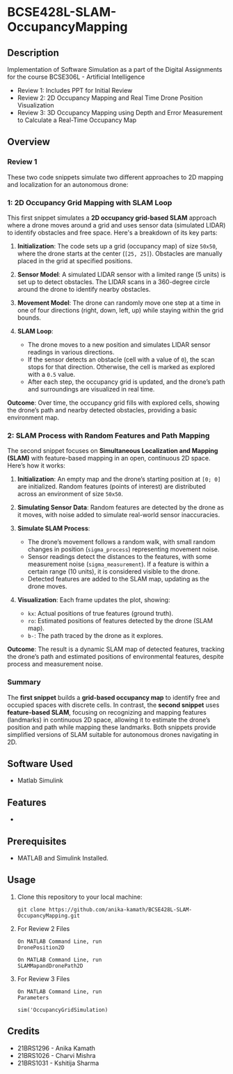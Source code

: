 # BCSE428L-SLAM-OccupancyMapping

## Description

Implementation of Software Simulation as a part of the Digital Assignments for the course BCSE306L - Artificial Intelligence
- Review 1: Includes PPT for Initial Review
- Review 2: 2D Occupancy Mapping and Real Time Drone Position Visualization
- Review 3: 3D Occupancy Mapping using Depth and Error Measurement to Calculate a Real-Time Occupancy Map

## Overview

### Review 1
These two code snippets simulate two different approaches to 2D mapping and localization for an autonomous drone:

### 1: 2D Occupancy Grid Mapping with SLAM Loop
This first snippet simulates a **2D occupancy grid-based SLAM** approach where a drone moves around a grid and uses sensor data (simulated LIDAR) to identify obstacles and free space. Here's a breakdown of its key parts:

1. **Initialization**: The code sets up a grid (occupancy map) of size `50x50`, where the drone starts at the center (`[25, 25]`). Obstacles are manually placed in the grid at specified positions.

2. **Sensor Model**: A simulated LIDAR sensor with a limited range (5 units) is set up to detect obstacles. The LIDAR scans in a 360-degree circle around the drone to identify nearby obstacles.

3. **Movement Model**: The drone can randomly move one step at a time in one of four directions (right, down, left, up) while staying within the grid bounds.

4. **SLAM Loop**:
   - The drone moves to a new position and simulates LIDAR sensor readings in various directions.
   - If the sensor detects an obstacle (cell with a value of `0`), the scan stops for that direction. Otherwise, the cell is marked as explored with a `0.5` value.
   - After each step, the occupancy grid is updated, and the drone’s path and surroundings are visualized in real time.

**Outcome**: Over time, the occupancy grid fills with explored cells, showing the drone’s path and nearby detected obstacles, providing a basic environment map.

### 2: SLAM Process with Random Features and Path Mapping
The second snippet focuses on **Simultaneous Localization and Mapping (SLAM)** with feature-based mapping in an open, continuous 2D space. Here’s how it works:

1. **Initialization**: An empty map and the drone’s starting position at `[0; 0]` are initialized. Random features (points of interest) are distributed across an environment of size `50x50`.

2. **Simulating Sensor Data**: Random features are detected by the drone as it moves, with noise added to simulate real-world sensor inaccuracies.

3. **Simulate SLAM Process**:
   - The drone’s movement follows a random walk, with small random changes in position (`sigma_process`) representing movement noise.
   - Sensor readings detect the distances to the features, with some measurement noise (`sigma_measurement`). If a feature is within a certain range (10 units), it is considered visible to the drone.
   - Detected features are added to the SLAM map, updating as the drone moves.

4. **Visualization**: Each frame updates the plot, showing:
   - `kx`: Actual positions of true features (ground truth).
   - `ro`: Estimated positions of features detected by the drone (SLAM map).
   - `b-`: The path traced by the drone as it explores.

**Outcome**: The result is a dynamic SLAM map of detected features, tracking the drone’s path and estimated positions of environmental features, despite process and measurement noise.

### Summary
The **first snippet** builds a **grid-based occupancy map** to identify free and occupied spaces with discrete cells. In contrast, the **second snippet** uses **feature-based SLAM**, focusing on recognizing and mapping features (landmarks) in continuous 2D space, allowing it to estimate the drone’s position and path while mapping these landmarks. Both snippets provide simplified versions of SLAM suitable for autonomous drones navigating in 2D.


## Software Used

- Matlab Simulink

## Features

- 

## Prerequisites

- MATLAB and Simulink Installed.

## Usage

1. Clone this repository to your local machine:
   ```
   git clone https://github.com/anika-kamath/BCSE428L-SLAM-OccupancyMapping.git
   ```

2. For Review 2 Files
   ```
   On MATLAB Command Line, run
   DronePosition2D
   ```
   ```
   On MATLAB Command Line, run
   SLAMMapandDronePath2D
   ```
3. For Review 3 Files
   ```
   On MATLAB Command Line, run
   Parameters
   ```
   ```
   sim('OccupancyGridSimulation)
   ```


## Credits 

- 21BRS1296 - Anika Kamath
- 21BRS1026 - Charvi Mishra
- 21BRS1031 - Kshitija Sharma

